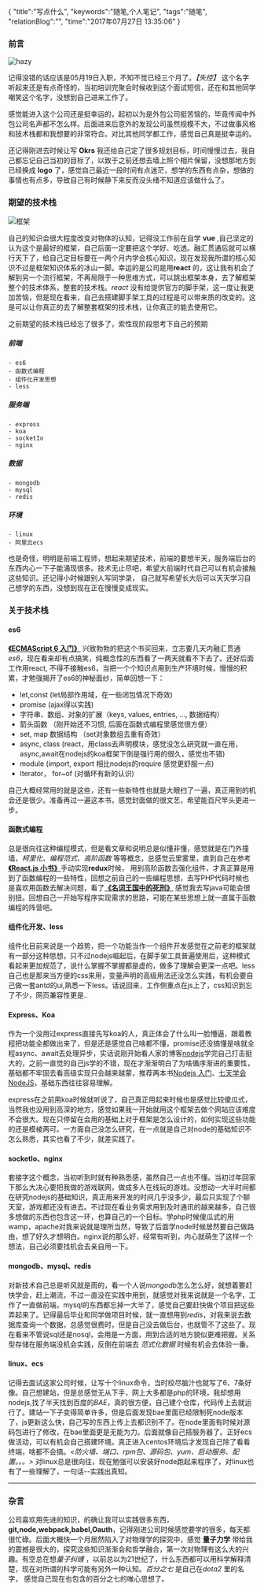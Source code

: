 {
"title":"写点什么",
"keywords":"随笔,个人笔记",
"tags":"随笔",
"relationBlog":"",
"time":"2017年07月27日 13:35:06"
}

### 前言

![hazy](//hazyzh.oss-cn-shenzhen.aliyuncs.com/imgs/bg.jpg)

 记得没错的话应该是05月19日入职，不知不觉已经三个月了。*【失控】* 这个名字听起来还是有点奇怪的，当初培训完聚会时候收到这个面试短信，还在和其他同学嘲笑这个名字，没想到自己进来工作了。

 感觉能进入这个公司还是挺幸运的，起初以为是外包公司挺苦恼的，毕竟传闻中外包公司名声都不怎么样。后面进来后意外的发现公司虽然规模不大，不过做事风格和技术栈都和我想要的非常符合。对比其他同学都工作，感觉自己真是挺幸运的。

 还记得刚进去时候让写 **Okrs** 我还给自己定了很多规划目标，时间慢慢过去，我自己都忘记自己当初的目标了，以致于之前还想去墙上照个相片保留，没想那地方到已经换成 **logo** 了，感觉自己最近一段时间有点迷茫，想学的东西有点杂，想做的事情也有点多，导致自己有时候静下来反而没头绪不知道应该做什么了。

### 期望的技术栈
![框架](//hazyzh.oss-cn-shenzhen.aliyuncs.com/imgs/ef0aa930fee923d34df5a395c65dbbe9.jpg)

 自己的知识会很大程度改变对物体的认知，记得没工作前在自学 **vue** ,自己坚定的认为这个是最好的框架，自己后面一定要把这个学好、吃透。融汇贯通后就可以横行天下了，给自己定目标要在一两个月内学会核心知识，现在发现我所谓的核心知识不过是框架知识体系的冰山一脚。幸运的是公司是用**react** 的，这让我有机会了解到另一个流行框架，不再局限于一种思维方式，可以跳出框架本身，去了解框架整个的技术体系，整套的技术栈。*react* 没有给提供官方的脚手架，这一度让我更加苦恼，但是现在看来，自己去搭建脚手架工具的过程是可以带来质的改变的。这是可以让你真正的去了解整套框架的技术栈，让你真正的能去使用它。

 之前期望的技术栈已经忘了很多了，索性现阶段思考下自己的预期

 ##### 前端
    - es6
    - 函数式编程
    - 组件化开发思想
    - less
 ##### 服务端
    - expross
    - koa
    - socketIo
    - nginx
 ##### 数据
    - mongodb
    - mysql
    - redis
 ##### 环境
    - linux
    - 阿里云ecs

  也是奇怪，明明是前端工程师，想起来期望技术，前端的要想半天，服务端后台的东西内心一下子能涌现很多。技术无止尽吧，希望大前端时代自己可以有机会接触这些知识。还记得小时候跟别人写同学录， 自己就写希望长大后可以天天学习自己想学的东西，没想到现在正在慢慢变成现实。

### 关于技术栈

#### es6

[**《ECMAScript 6 入门》**](//es6.ruanyifeng.com/) 兴致勃勃的把这个书买回来，立志要几天内融汇贯通*es6*，现在看来却有点搞笑，纯概念性的东西看了一两天就看不下去了。还好后面工作用react, 不得不接触es6，当把一个个知识点用到生产环境时候，慢慢的积累，才勉强揭开了es6的神秘面纱，简单回想一下：

- let,const (let局部作用域，在一些闭包情况下奇效)
- promise (ajax得以实践)
- 字符串、数组、对象的扩展（keys, values, entries, ..., 数据结构）
- 箭头函数 （刚开始还不习惯, 后面在函数式编程里感觉很方便）
- set, map 数据结构 （set对象数组去重有奇效）
- async, class (react，用class去声明模块，感觉没怎么研究就一直在用， async,await在nodejs的koa框架下倒是强行用的很久，感觉也不错)
- module (import, export 相比nodejs的require 感觉更舒服一点)
- Iterator， for~of (对循环有新的认识)

自己大概经常用的就是这些，还有一些新特性也就是大眼扫了一遍，真正用到的机会还是很少。准备再过一遍这本书，感觉封面做的很文艺，希望能百尺竿头更进一步。

#### 函数式编程

总是很向往这种编程模式，但是看文章和说明总是似懂非懂，感觉就是在门外撞墙，*柯里化、编程范式、高阶函数* 等等概念，总感觉云里雾里，直到自己在参考[**《React.js 小书》**](//huziketang.com/books/react/)手动实现**redux**时候， 用到高阶函数去强化组件，才真正算是用到了函数编程的一些特性，回想之前自己的一些编程思想，去写PHP代码时候也是喜欢用函数去解决问题，看了[**《名词王国中的死刑》**](//steve-yegge.blogspot.com/2006/03/execution-in-kingdom-of-nouns.html) 感觉我去写java可能会很别扭。回想自己一开始写程序实现需求的思路，可能在某些思想上就一直属于函数编程的阵营吧。

#### 组件化开发、less

组件化目前来说是一个趋势，把一个功能当作一个组件开发感觉在之前老的框架就有一部分这种思想，只不过nodejs崛起后，在脚手架工具普遍使用后，这种模式看起来更加规范了，说什么掌握不掌握都是虚的，做多了理解会更深一点吧。less自己也是那来当方便的css来用，变量声明的高级用法还没怎么实践，有机会要自己做一套antd的ui,熟悉一下less。话说回来，工作侧重点在js上了，css知识到忘了不少，网页兼容性更是..

#### Express、Koa

作为一个没用过express直接先写koa的人，真正体会了什么叫一脸懵逼，跟着教程把功能全都做出来了，但是还是感觉自己啥都不懂，promise还没搞懂是啥就全程async、await去处理异步，实话说刚开始看人家的博客[nodejs](//www.liaoxuefeng.com/wiki/001434446689867b27157e896e74d51a89c25cc8b43bdb3000/001434501245426ad4b91f2b880464ba876a8e3043fc8ef000)学完自己打击挺大的，之前一直觉的自己js学的不错，现在才渐渐明白了为啥循序渐进的重要性，基础都不牢固去看高级实现只会越来越蒙，推荐两本书[Nodejs 入门](https://www.nodebeginner.org/index-zh-cn.html)、[七天学会NodeJS](//nqdeng.github.io/7-days-nodejs/)，基础东西往往容易理解。

express在之前用koa时候就听说了，自己真正用起来时候也是感觉比较傻瓜式，当然我也没用到高深的地方，感觉如果我一开始就用这个框架去做个网站应该难度不会很大。现在只停留在会用的基础上对于框架是怎么设计的，如何实现这些功能的还是模棱两可。一方面自己没怎么研究，在一点就是自己对node的基础知识不怎么熟悉，其实也看了不少，就差实践了。

#### socketIo、nginx

套接字这个概念，当初听到时就有种熟悉感，虽然自己一点也不懂。当初过年回家下那么大决心要把我做的游戏联网，做成多人在线玩的游戏。没想动一大半时间都在研究nodejs的基础知识，真正用来开发的时间几乎没多少，最后只实现了个聊天室，游戏都还没有进去。不过现在看业务需求用到及时通讯的越来越多，自己很多想做的东西也包含这一环，也算自己的一个目标。学php时候傻瓜式的用wamp，apache对我来说就是理所当然，导致了后面学node时候居然要自己做路由，想了好久才想明白。nginx说的那么好，经常有听到，内心就萌生了这样一个想法，自己必须要找机会去亲自用一下。

#### mongodb、mysql、redis

对新技术自己总是听风就是雨的，看一个人说*mongodb*怎么怎么好，就想着要赶快学会，赶上潮流，不过一直没在实践中用到，就感觉对我来说就是一个名字，工作了一直做前端，mysql的东西都忘掉一大半了，感觉自己要赶快做个项目把这些弄起来了。记得最后毕业和同学做项目时候，就一直想用到*redis*，对我来说去数据库查询一个数据，总感觉很费时，但是自己没去做后台，也就管不了这些了。现在看来不管说sql还是nosql，会用是一方面，用到合适的地方貌似更难把握。关系型存储在服务端没机会实践，反倒在前端去 *范式化数据* 时候有机会去体验一番。

#### linux、ecs

记得去面试这家公司时候，让写十个linux命令，当时绞尽脑汁也就写了6、7条好像。自己想建站，但是总感觉无从下手，网上大多都是php的环境，我却想用nodejs,找了半天找到百度的*BAE*，真的很方便，自己建个仓库，代码传上去就运行了。建站一下子变得简单许多，但是后面发现bae里面已经限制死node版本了，js更新这么快，自己写的东西上传上去都识别不了。在node里面有时候对源码包进行了修改，在bae里面更是无能为力。后面就像自己搭服务器了。正好ecs做活动，可以有机会自己搭建环境。真正进入centos环境后才发现自己除了看看终端，啥都不会搞。*<防火墙、端口、rpm包、源码包、yum、启动服务、配置。。。>* 对linux总是很向往，现在勉强可以安装好node跑起来程序了，对linux也有了一些理解了，一句话--实践出真知。


***

### 杂言

公司喜欢用先进的知识，的确让我可以实践很多东西，**git,node,webpack,babel,Oauth**，记得刚进公司时候感觉要学的很多，每天都很忙碌。后面大概快一个月居然陷入了对物理学的探究中，感觉 **量子力学** 带给我的震撼是很大的，探究这些知识渐渐会和哲学融合，第一次对物理有这么大的兴趣。有空总在想*量子纠缠* ，以前总以为21世纪了，什么东西都可以用科学解释清楚，现在对所谓的科学可能有另外一种认知。*百分之七* 是自己在*dota2* 里的名字， 感觉自己现在也包含的百分之七的唯心思想了。
